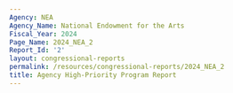 ```yaml
---
Agency: NEA
Agency_Name: National Endowment for the Arts
Fiscal_Year: 2024
Page_Name: 2024_NEA_2
Report_Id: '2'
layout: congressional-reports
permalink: /resources/congressional-reports/2024_NEA_2
title: Agency High-Priority Program Report
---
```

